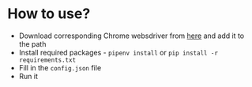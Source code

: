 # How to use?

* Download corresponding Chrome websdriver from [here](https://sites.google.com/a/chromium.org/chromedriver/downloads) and add it to the path
* Install required packages - `pipenv install` or `pip install -r requirements.txt`
* Fill in the `config.json` file
* Run it